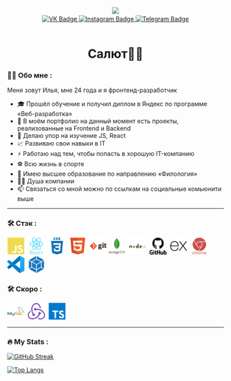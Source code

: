 
<div id="header" align="center">
  <img src="https://media.giphy.com/media/v1.Y2lkPTc5MGI3NjExOHRtMjFzNXhmYjZnZHE4ajl2dXl2OXp2ZWcwZHV2amdkNzA1MGFkdiZlcD12MV9pbnRlcm5hbF9naWZfYnlfaWQmY3Q9Zw/bGgsc5mWoryfgKBx1u/giphy.gif" width="250"/>
  <div id="badges">
  <a href="https://vk.com/iamsaenko">
    <img src="https://img.shields.io/badge/VKontakte-grey?style=for-the-badge&logo=vk&logoColor=silver" alt="VK Badge"/>
  </a>
  <a href="https://www.instagram.com/saenko7">
    <img src="https://img.shields.io/badge/instagram-grey?style=for-the-badge&logo=instagram&logoColor=silver" alt="Instagram Badge"/>
  </a>
  <a href="https://t.me/saenko7">
    <img src="https://img.shields.io/badge/Telegram-grey?style=for-the-badge&logo=Telegram&logoColor=silver" alt="Telegram Badge"/>
  </a>
</div>
  <img src="https://komarev.com/ghpvc/?username=IlyaSaenko&style=flat-square&background-color=black&color=blue" alt=""/>
   <h1>Салют👋🏽</h1>
</div>

### :man_technologist: Обо мне :

Меня зовут Илья, мне 24 года и я фронтенд-разработчик

- 🎓 Прошёл обучение и получил диплом в Яндекс по программе «Веб-разработка»
- 👀 В моём портфолио на данный момент есть проекты, реализованные на Frontend и Backend
- 😤 Делаю упор на изучение JS, React
- 📈 Развиваю свои навыки в IT
- ⚡ Работаю над тем, чтобы попасть в хорошую IT-компанию
- ⚽ Всю жизнь в спорте
- 📖 Имею высшее образование по направлению «Филология»
- 🤙🏽 Душа компании
- 📫 Связаться со мной можно по ссылкам на социальные комьюнити выше

---

### :hammer_and_wrench: Стэк :
<div>
  <img src="https://github.com/devicons/devicon/blob/master/icons/javascript/javascript-plain.svg" title="JavaScript" alt="JS" width="40" height="40"/>&nbsp;
  <img src="https://github.com/devicons/devicon/blob/master/icons/react/react-original-wordmark.svg" title="React" alt="React" width="40" height="40"/>&nbsp;
    <img src="https://github.com/devicons/devicon/blob/master/icons/css3/css3-plain-wordmark.svg"  title="CSS3" alt="CSS" width="40" height="40"/>&nbsp;
  <img src="https://github.com/devicons/devicon/blob/master/icons/html5/html5-original.svg" title="HTML5" alt="HTML" width="40" height="40"/>&nbsp;
  <img src="https://github.com/devicons/devicon/blob/master/icons/git/git-original-wordmark.svg" title="Git" **alt="Git" width="40" height="40"/>
  <img src="https://github.com/devicons/devicon/blob/master/icons/mongodb/mongodb-original-wordmark.svg" title="Spring" alt="Spring" width="40" height="40"/>&nbsp;
  <img src="https://github.com/devicons/devicon/blob/master/icons/nodejs/nodejs-original-wordmark.svg" title="NodeJS" alt="NodeJS" width="40" height="40"/>&nbsp;
  <img src="https://github.com/devicons/devicon/blob/master/icons/github/github-original-wordmark.svg" title="Flutter" alt="Flutter" width="40" height="40"/>&nbsp;
  <img src="https://github.com/devicons/devicon/blob/master/icons/express/express-original.svg" title="Redux" alt="Redux " width="40" height="40"/>&nbsp;
  <img src="https://github.com/devicons/devicon/blob/master/icons/chrome/chrome-plain-wordmark.svg" title="JavaScript" alt="JavaScript" width="40" height="40"/>&nbsp;
  <img src="https://github.com/devicons/devicon/blob/master/icons/vscode/vscode-original.svg" title="Firebase" alt="Firebase" width="40" height="40"/>&nbsp; 
  <img src="https://github.com/devicons/devicon/blob/master/icons/webpack/webpack-plain.svg" title="Gatsby"  alt="Gatsby" width="40" height="40"/>&nbsp;
</div>

### :hammer_and_wrench: Скоро :
<div>
  <img src="https://github.com/devicons/devicon/blob/master/icons/mysql/mysql-original-wordmark.svg" title="MySQL"  alt="MySQL" width="40" height="40"/>&nbsp;
    <img src="https://github.com/devicons/devicon/blob/master/icons/redux/redux-original.svg" title="AWS" alt="AWS" width="40" height="40"/>&nbsp;
    <img src="https://github.com/devicons/devicon/blob/master/icons/typescript/typescript-original.svg" title="Gatsby"  alt="Gatsby" width="40" height="40"/>&nbsp;
</div>

---

### :fire: My Stats :
[![GitHub Streak](http://github-readme-streak-stats.herokuapp.com?user=IlyaSaenko&theme=highcontrast&border_radius=7&locale=ru&date_format=j%20M%5B%20Y%5D)](https://git.io/streak-stats)

[![Top Langs](https://github-readme-stats.vercel.app/api/top-langs/?username=IlyaSaenko&layout=compact&theme=vision-friendly-dark)](https://github.com/anuraghazra/github-readme-stats)
